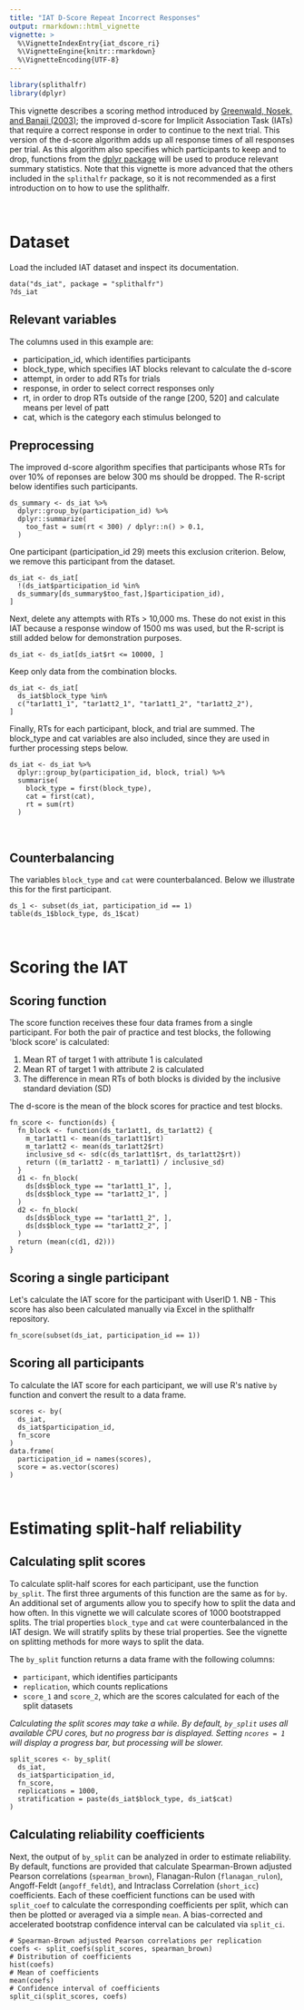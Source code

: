 ```yaml
---
title: "IAT D-Score Repeat Incorrect Responses"
output: rmarkdown::html_vignette
vignette: >
  %\VignetteIndexEntry{iat_dscore_ri}
  %\VignetteEngine{knitr::rmarkdown}
  %\VignetteEncoding{UTF-8}
---
```





```r
library(splithalfr)
library(dplyr)
```
This vignette describes a scoring method introduced by [Greenwald, Nosek, and Banaji (2003)](http://dx.doi.org/10.1037/0022-3514.85.2.197); the improved d-score for Implicit Association Task (IATs) that require a correct response in order to continue to the next trial. This version of the d-score algorithm adds up all response times of all responses per trial. As this algorithm also specifies which participants to keep and to drop, functions from the [dplyr package](https://dplyr.tidyverse.org/) will be used to produce relevant summary statistics. Note that this vignette is more advanced that the others included in the `splithalfr` package, so it is not recommended as a first introduction on to how to use the splithalfr.

<br />

# Dataset
Load the included IAT dataset and inspect its documentation.
```
data("ds_iat", package = "splithalfr")
?ds_iat
```

## Relevant variables
The columns used in this example are:

* participation_id, which identifies participants
* block_type, which specifies IAT blocks relevant to calculate the d-score
* attempt, in order to add RTs for trials 
* response, in order to select correct responses only
* rt, in order to drop RTs outside of the range [200, 520] and calculate means per level of patt
* cat, which is the category each stimulus belonged to

## Preprocessing
The improved d-score algorithm specifies that participants whose RTs for over 10% of reponses are below 300 ms should be dropped. The R-script below identifies such participants. 
```
ds_summary <- ds_iat %>%
  dplyr::group_by(participation_id) %>%
  dplyr::summarize(
    too_fast = sum(rt < 300) / dplyr::n() > 0.1,
  )
```
One participant (participation_id 29) meets this exclusion criterion. Below, we remove this participant from the dataset.
```
ds_iat <- ds_iat[
  !(ds_iat$participation_id %in% 
  ds_summary[ds_summary$too_fast,]$participation_id), 
]
```

Next, delete any attempts with RTs > 10,000 ms. These do not exist in this IAT because a response window of 1500 ms was used, but the R-script is still added below for demonstration purposes.
```
ds_iat <- ds_iat[ds_iat$rt <= 10000, ]
```
Keep only data from the combination blocks.
```
ds_iat <- ds_iat[
  ds_iat$block_type %in% 
  c("tar1att1_1", "tar1att2_1", "tar1att1_2", "tar1att2_2"),
]
```

Finally, RTs for each participant, block, and trial are summed. The block_type and cat variables are also included, since they are used in further processing steps below.
```
ds_iat <- ds_iat %>%
  dplyr::group_by(participation_id, block, trial) %>%
  summarise(
    block_type = first(block_type),
    cat = first(cat),
    rt = sum(rt)
  )
```

<br />

## Counterbalancing
The variables `block_type` and `cat` were counterbalanced. Below we illustrate this for the first participant.
```
ds_1 <- subset(ds_iat, participation_id == 1)
table(ds_1$block_type, ds_1$cat)
```

<br />


# Scoring the IAT

## Scoring function
The score function receives these four data frames from a single participant. For both the pair of practice and test blocks, the following 'block score' is calculated:

1. Mean RT of target 1 with attribute 1 is calculated
2. Mean RT of target 1 with attribute 2 is calculated
3. The difference in mean RTs of both blocks is divided by the inclusive standard deviation (SD)

The d-score is the mean of the block scores for practice and test blocks. 
 
```
fn_score <- function(ds) {
  fn_block <- function(ds_tar1att1, ds_tar1att2) {
    m_tar1att1 <- mean(ds_tar1att1$rt)
    m_tar1att2 <- mean(ds_tar1att2$rt)
    inclusive_sd <- sd(c(ds_tar1att1$rt, ds_tar1att2$rt))
    return ((m_tar1att2 - m_tar1att1) / inclusive_sd)
  }      
  d1 <- fn_block(
    ds[ds$block_type == "tar1att1_1", ],
    ds[ds$block_type == "tar1att2_1", ]
  )
  d2 <- fn_block(
    ds[ds$block_type == "tar1att1_2", ],
    ds[ds$block_type == "tar1att2_2", ]
  )
  return (mean(c(d1, d2)))
}
```

## Scoring a single participant
Let's calculate the IAT score for the participant with UserID 1. NB - This score has also been calculated manually via Excel in the splithalfr repository.
```
fn_score(subset(ds_iat, participation_id == 1))
```

## Scoring all participants
To calculate the IAT score for each participant, we will use R's native `by` function and convert the result to a data frame.
```
scores <- by(
  ds_iat,
  ds_iat$participation_id,
  fn_score
)
data.frame(
  participation_id = names(scores),
  score = as.vector(scores)
)
```

<br />

# Estimating split-half reliability

## Calculating split scores
To calculate split-half scores for each participant, use the function `by_split`. The first three arguments of this function are the same as for `by`. An additional set of arguments allow you to specify how to split the data and how often. In this vignette we will calculate scores of 1000 bootstrapped splits. The trial properties `block_type` and `cat` were counterbalanced in the IAT design. We will stratify splits by these trial properties. See the vignette on splitting methods for more ways to split the data.

The `by_split` function returns a data frame with the following columns:

* `participant`, which identifies participants
* `replication`, which counts replications
* `score_1` and `score_2`, which are the scores calculated for each of the split datasets

*Calculating the split scores may take a while. By default, `by_split` uses all available CPU cores, but no progress bar is displayed. Setting `ncores = 1` will display a progress bar, but processing will be slower.*

```
split_scores <- by_split(
  ds_iat,
  ds_iat$participation_id,
  fn_score,
  replications = 1000,
  stratification = paste(ds_iat$block_type, ds_iat$cat)
)
```

## Calculating reliability coefficients
Next, the output of `by_split` can be analyzed in order to estimate reliability. By default, functions are provided that calculate Spearman-Brown adjusted Pearson correlations (`spearman_brown`), Flanagan-Rulon (`flanagan_rulon`), Angoff-Feldt (`angoff_feldt`), and Intraclass Correlation (`short_icc`) coefficients. Each of these coefficient functions can be used with `split_coef` to calculate the corresponding coefficients per split, which can then be plotted or averaged via a simple `mean`. A bias-corrected and accelerated bootstrap confidence interval can be calculated via `split_ci`.

```
# Spearman-Brown adjusted Pearson correlations per replication
coefs <- split_coefs(split_scores, spearman_brown)
# Distribution of coefficients
hist(coefs)
# Mean of coefficients
mean(coefs)
# Confidence interval of coefficients
split_ci(split_scores, coefs)
```

